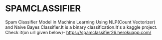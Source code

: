 # SPAMCLASSIFIER
Spam Classifier Model in Machine Learning Using NLP(Count Vectorizer) and Naive Bayes Classifier.It is a binary classification.It's a kaggle project. Check it(on url given below)-
https://spamclassifier26.herokuapp.com/
